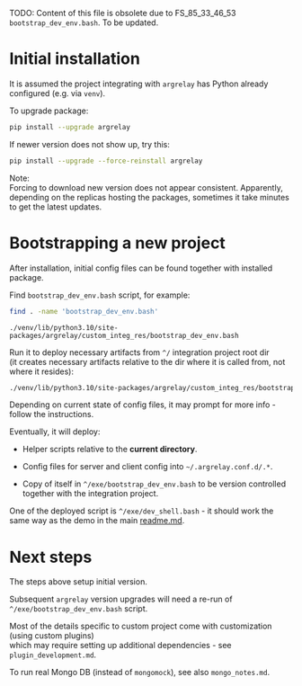 
TODO: Content of this file is obsolete due to FS_85_33_46_53 `bootstrap_dev_env.bash`. To be updated.

# Initial installation

It is assumed the project integrating with `argrelay` has Python already configured (e.g. via `venv`).

To upgrade package:

```sh
pip install --upgrade argrelay
```

If newer version does not show up, try this:

```sh
pip install --upgrade --force-reinstall argrelay
```

Note:<br/>
Forcing to download new version does not appear consistent.
Apparently, depending on the replicas hosting the packages,
sometimes it take minutes to get the latest updates.

# Bootstrapping a new project

After installation, initial config files can be found
together with installed package.

Find `bootstrap_dev_env.bash` script, for example:

```sh
find . -name 'bootstrap_dev_env.bash'
```

```
./venv/lib/python3.10/site-packages/argrelay/custom_integ_res/bootstrap_dev_env.bash
```

Run it to deploy necessary artifacts from `^/` integration project root dir<br/>
(it creates necessary artifacts relative to the dir where it is called from, not where it resides):

```sh
./venv/lib/python3.10/site-packages/argrelay/custom_integ_res/bootstrap_dev_env.bash
```

Depending on current state of config files, it may prompt for more info - follow the instructions.

Eventually, it will deploy:

*   Helper scripts relative to the **current directory**.

*   Config files for server and client config into `~/.argrelay.conf.d/.*`.

*   Copy of itself in `^/exe/bootstrap_dev_env.bash` to be version controlled together with the integration project.

One of the deployed script is `^/exe/dev_shell.bash` -
it should work the same way as the demo in the main [readme.md][root_readme.md].

# Next steps

The steps above setup initial version.

Subsequent `argrelay` version upgrades will need a re-run of `^/exe/bootstrap_dev_env.bash` script.

Most of the details specific to custom project come with customization (using custom plugins)<br/>
which may require setting up additional dependencies - see `plugin_development.md`.

To run real Mongo DB (instead of `mongomock`), see also `mongo_notes.md`.

[root_readme.md]: ../../readme.md
